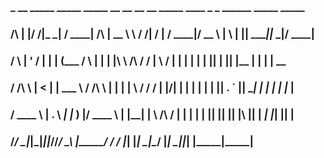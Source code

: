 
###            _  __ _____   _____            _____ __          __ __  __    _____  ____   _   _  ______  _____  _____ 
###     /\    | |/ /|_   _| / ____|   /\     |  __ \\ \        / /|  \/  |  / ____|/ __ \ | \ | ||  ____||_   _|/ ____|
###    /  \   | ' /   | |  | (___    /  \    | |  | |\ \  /\  / / | \  / | | |    | |  | ||  \| || |__     | | | |  __ 
###   / /\ \  |  <    | |   \___ \  / /\ \   | |  | | \ \/  \/ /  | |\/| | | |    | |  | || . ` ||  __|    | | | | |_ |
###  / ____ \ | . \  _| |_  ____) |/ ____ \  | |__| |  \  /\  /   | |  | | | |____| |__| || |\  || |      _| |_| |__| |
### /_/    \_\|_|\_\|_____||_____//_/    \_\ |_____/    \/  \/    |_|  |_|  \_____|\____/ |_| \_||_|     |_____|\_____|
